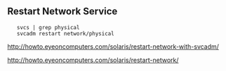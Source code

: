 ## Restart Network Service
```
   svcs | grep physical
   svcadm restart network/physical 
```
http://howto.eyeoncomputers.com/solaris/restart-network-with-svcadm/

http://howto.eyeoncomputers.com/solaris/restart-network/
